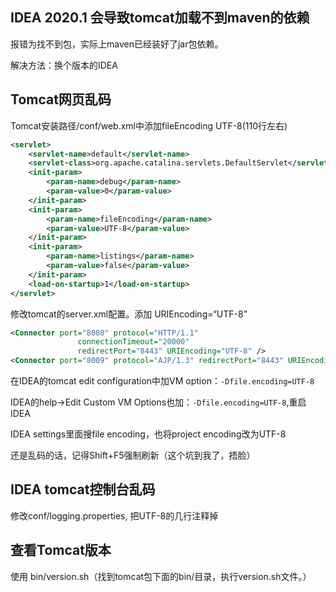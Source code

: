## IDEA 2020.1 会导致tomcat加载不到maven的依赖

报错为找不到包，实际上maven已经装好了jar包依赖。

解决方法：换个版本的IDEA

## Tomcat网页乱码

Tomcat安装路径/conf/web.xml中添加fileEncoding UTF-8(110行左右)
~~~xml
<servlet>
    <servlet-name>default</servlet-name>
    <servlet-class>org.apache.catalina.servlets.DefaultServlet</servlet-class>
    <init-param>
        <param-name>debug</param-name>
        <param-value>0</param-value>
    </init-param>
    <init-param>
        <param-name>fileEncoding</param-name>
        <param-value>UTF-8</param-value>
    </init-param>
    <init-param>
        <param-name>listings</param-name>
        <param-value>false</param-value>
    </init-param>
    <load-on-startup>1</load-on-startup>
</servlet>
~~~
修改tomcat的server.xml配置。添加 URIEncoding=“UTF-8”
~~~xml
<Connector port="8080" protocol="HTTP/1.1"
               connectionTimeout="20000"
               redirectPort="8443" URIEncoding="UTF-8" />
<Connector port="8009" protocol="AJP/1.3" redirectPort="8443" URIEncoding="UTF-8"/>
~~~

在IDEA的tomcat edit configuration中加VM option：`-Dfile.encoding=UTF-8`

IDEA的help->Edit Custom VM Options也加：`-Dfile.encoding=UTF-8`,重启IDEA

IDEA settings里面搜file encoding，也将project encoding改为UTF-8

还是乱码的话，记得Shift+F5强制刷新（这个坑到我了，捂脸）

## IDEA tomcat控制台乱码

修改conf/logging.properties, 把UTF-8的几行注释掉

## 查看Tomcat版本

使用 bin/version.sh（找到tomcat包下面的bin/目录，执行version.sh文件。）